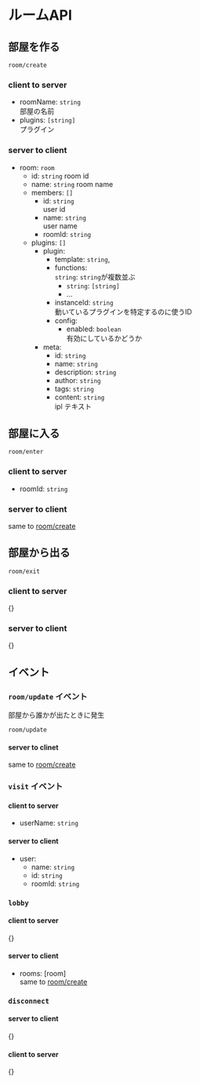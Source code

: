 # ルームAPI
## 部屋を作る

`room/create`

### client to server
- roomName: `string`  
部屋の名前
- plugins: `[string]`  
プラグイン
### server to client 
- room: `room`
  - id: `string`
  room id
  - name: `string`
  room name
  - members: `[]`
    - id: `string`  
    user id
    - name: `string`  
    user name
    - roomId: `string`  
  - plugins: `[]`
    - plugin:
      - template: `string`,
      - functions:  
        `string`: `string`が複数並ぶ 
        - `string`: `[string]`
        - ...
      - instanceId: `string`  
      動いているプラグインを特定するのに使うID
      - config:
        - enabled: `boolean`  
        有効にしているかどうか
    - meta: 
      - id: `string`
      - name: `string`
      - description: `string`
      - author: `string`
      - tags: `string`
      - content: `string`  
      ipl テキスト

## 部屋に入る

`room/enter`

### client to server
- roomId: `string`
### server to client 
same to [room/create](#roomcreate)

## 部屋から出る

`room/exit`

### client to server
{}
### server to client
{}

## イベント
### `room/update` イベント

部屋から誰かが出たときに発生

`room/update`

#### server to clinet
same to [room/create](#roomcreate)
  
### `visit` イベント
#### client to server
- userName: `string`

#### server to client 
- user:
  - name: `string`
  - id: `string`
  - roomId: `string`

### `lobby`
#### client to server
{}
#### server to client 
- rooms: [room]  
same to [room/create](#roomcreate)

### `disconnect`
#### server to client 
{}
#### client to server
{}